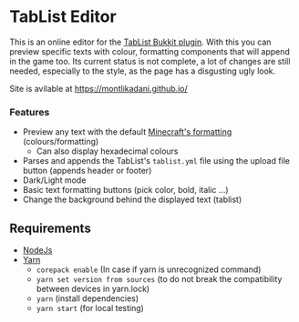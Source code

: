 # TabList Editor

This is an online editor for the [TabList Bukkit plugin](https://github.com/montlikadani/TabList). With this you can preview specific texts with colour, formatting components that will append in the game too. Its current status is not complete, a lot of changes are still needed, especially to the style, as the page has a disgusting ugly look.

Site is avilable at https://montlikadani.github.io/

### Features
- Preview any text with the default [Minecraft's formatting](https://minecraft.fandom.com/wiki/Formatting_codes) (colours/formatting)
  - Can also display hexadecimal colours
- Parses and appends the TabList's `tablist.yml` file using the upload file button (appends header or footer)
- Dark/Light mode
- Basic text formatting buttons (pick color, bold, italic ...)
- Change the background behind the displayed text (tablist)

## Requirements
- [NodeJs](https://github.com/nodejs/node)
- [Yarn](https://github.com/yarnpkg/berry)
  - `corepack enable` (In case if yarn is unrecognized command)
  - `yarn set version from sources` (to do not break the compatibility between devices in yarn.lock)
  - `yarn` (install dependencies)
  - `yarn start` (for local testing)
